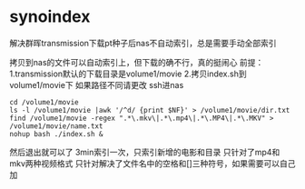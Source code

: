 # synoindex
解决群晖transmission下载pt种子后nas不自动索引，总是需要手动全部索引

拷贝到nas的文件可以自动索引上，但下载的确不行，真的挺闹心
前提：
1.transmission默认的下载目录是volume1/movie
2.拷贝index.sh到volume1/movie下
如果路径不同请更改
ssh进nas

```
cd /volume1/movie
ls -l /volume1/movie |awk '/^d/ {print $NF}' > /volume1/movie/dir.txt
find /volume1/movie -regex ".*\.mkv\|.*\.mp4\|.*\.MP4\|.*\.MKV" > /volume1/movie/name.txt
nohup bash ./index.sh &
```

然后退出就可以了
3min索引一次，只索引新增的电影和目录
只针对了mp4和mkv两种视频格式
只针对解决了文件名中的空格和[]三种符号，如果需要可以自己加
